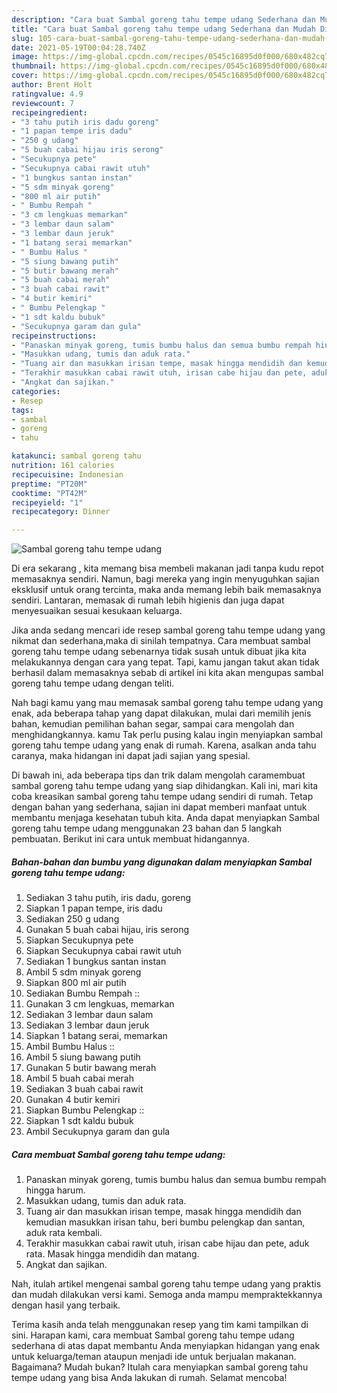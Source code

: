 ```yaml
---
description: "Cara buat Sambal goreng tahu tempe udang Sederhana dan Mudah Dibuat"
title: "Cara buat Sambal goreng tahu tempe udang Sederhana dan Mudah Dibuat"
slug: 105-cara-buat-sambal-goreng-tahu-tempe-udang-sederhana-dan-mudah-dibuat
date: 2021-05-19T00:04:28.740Z
image: https://img-global.cpcdn.com/recipes/0545c16895d0f000/680x482cq70/sambal-goreng-tahu-tempe-udang-foto-resep-utama.jpg
thumbnail: https://img-global.cpcdn.com/recipes/0545c16895d0f000/680x482cq70/sambal-goreng-tahu-tempe-udang-foto-resep-utama.jpg
cover: https://img-global.cpcdn.com/recipes/0545c16895d0f000/680x482cq70/sambal-goreng-tahu-tempe-udang-foto-resep-utama.jpg
author: Brent Holt
ratingvalue: 4.9
reviewcount: 7
recipeingredient:
- "3 tahu putih iris dadu goreng"
- "1 papan tempe iris dadu"
- "250 g udang"
- "5 buah cabai hijau iris serong"
- "Secukupnya pete"
- "Secukupnya cabai rawit utuh"
- "1 bungkus santan instan"
- "5 sdm minyak goreng"
- "800 ml air putih"
- " Bumbu Rempah "
- "3 cm lengkuas memarkan"
- "3 lembar daun salam"
- "3 lembar daun jeruk"
- "1 batang serai memarkan"
- " Bumbu Halus "
- "5 siung bawang putih"
- "5 butir bawang merah"
- "5 buah cabai merah"
- "3 buah cabai rawit"
- "4 butir kemiri"
- " Bumbu Pelengkap "
- "1 sdt kaldu bubuk"
- "Secukupnya garam dan gula"
recipeinstructions:
- "Panaskan minyak goreng, tumis bumbu halus dan semua bumbu rempah hingga harum."
- "Masukkan udang, tumis dan aduk rata."
- "Tuang air dan masukkan irisan tempe, masak hingga mendidih dan kemudian masukkan irisan tahu, beri bumbu pelengkap dan santan, aduk rata kembali."
- "Terakhir masukkan cabai rawit utuh, irisan cabe hijau dan pete, aduk rata. Masak hingga mendidih dan matang."
- "Angkat dan sajikan."
categories:
- Resep
tags:
- sambal
- goreng
- tahu

katakunci: sambal goreng tahu 
nutrition: 161 calories
recipecuisine: Indonesian
preptime: "PT20M"
cooktime: "PT42M"
recipeyield: "1"
recipecategory: Dinner

---
```



![Sambal goreng tahu tempe udang](https://img-global.cpcdn.com/recipes/0545c16895d0f000/680x482cq70/sambal-goreng-tahu-tempe-udang-foto-resep-utama.jpg)

Di era  sekarang , kita memang bisa membeli makanan jadi tanpa kudu repot memasaknya sendiri. Namun, bagi mereka yang ingin menyuguhkan sajian eksklusif untuk orang tercinta, maka anda memang lebih baik memasaknya sendiri. Lantaran, memasak di rumah lebih higienis dan juga dapat menyesuaikan sesuai kesukaan keluarga.

Jika anda sedang mencari ide resep sambal goreng tahu tempe udang yang nikmat dan sederhana,maka di sinilah tempatnya. Cara membuat sambal goreng tahu tempe udang  sebenarnya tidak susah untuk dibuat jika kita melakukannya dengan cara yang tepat. Tapi, kamu jangan takut akan tidak berhasil dalam memasaknya 
sebab di artikel ini kita akan mengupas sambal goreng tahu tempe udang dengan teliti.  



Nah bagi kamu yang mau memasak sambal goreng tahu tempe udang yang enak, ada beberapa tahap yang dapat dilakukan, mulai dari memilih jenis bahan, kemudian pemilihan bahan segar, sampai cara mengolah dan menghidangkannya. kamu Tak perlu pusing kalau ingin menyiapkan sambal goreng tahu tempe udang yang enak di rumah. Karena, asalkan anda  tahu caranya, maka hidangan ini dapat jadi sajian yang spesial.

Di bawah ini, ada beberapa tips dan trik dalam mengolah caramembuat sambal goreng tahu tempe udang yang siap dihidangkan. Kali ini, mari kita coba kreasikan sambal goreng tahu tempe udang sendiri di rumah. Tetap dengan bahan yang sederhana, sajian ini dapat memberi manfaat untuk membantu menjaga kesehatan tubuh kita. Anda dapat menyiapkan Sambal goreng tahu tempe udang menggunakan 23 bahan dan 5 langkah pembuatan. Berikut ini cara untuk membuat hidangannya.

<!--inarticleads1-->

##### Bahan-bahan dan bumbu yang digunakan dalam menyiapkan Sambal goreng tahu tempe udang:

1. Sediakan 3 tahu putih, iris dadu, goreng
1. Siapkan 1 papan tempe, iris dadu
1. Sediakan 250 g udang
1. Gunakan 5 buah cabai hijau, iris serong
1. Siapkan Secukupnya pete
1. Siapkan Secukupnya cabai rawit utuh
1. Sediakan 1 bungkus santan instan
1. Ambil 5 sdm minyak goreng
1. Siapkan 800 ml air putih
1. Sediakan  Bumbu Rempah ::
1. Gunakan 3 cm lengkuas, memarkan
1. Sediakan 3 lembar daun salam
1. Sediakan 3 lembar daun jeruk
1. Siapkan 1 batang serai, memarkan
1. Ambil  Bumbu Halus ::
1. Ambil 5 siung bawang putih
1. Gunakan 5 butir bawang merah
1. Ambil 5 buah cabai merah
1. Sediakan 3 buah cabai rawit
1. Gunakan 4 butir kemiri
1. Siapkan  Bumbu Pelengkap ::
1. Siapkan 1 sdt kaldu bubuk
1. Ambil Secukupnya garam dan gula




<!--inarticleads2-->

##### Cara membuat Sambal goreng tahu tempe udang:

1. Panaskan minyak goreng, tumis bumbu halus dan semua bumbu rempah hingga harum.
1. Masukkan udang, tumis dan aduk rata.
1. Tuang air dan masukkan irisan tempe, masak hingga mendidih dan kemudian masukkan irisan tahu, beri bumbu pelengkap dan santan, aduk rata kembali.
1. Terakhir masukkan cabai rawit utuh, irisan cabe hijau dan pete, aduk rata. Masak hingga mendidih dan matang.
1. Angkat dan sajikan.




Nah, itulah artikel mengenai  sambal goreng tahu tempe udang  yang praktis dan mudah dilakukan versi kami. Semoga anda mampu mempraktekkannya dengan hasil yang terbaik. 

Terima kasih anda telah menggunakan resep yang tim kami tampilkan di sini. Harapan kami, cara membuat  Sambal goreng tahu tempe udang sederhana di atas dapat membantu Anda menyiapkan hidangan yang enak untuk keluarga/teman ataupun menjadi ide untuk berjualan makanan. Bagaimana? Mudah bukan? Itulah cara menyiapkan sambal goreng tahu tempe udang yang bisa Anda lakukan di rumah. Selamat mencoba!

